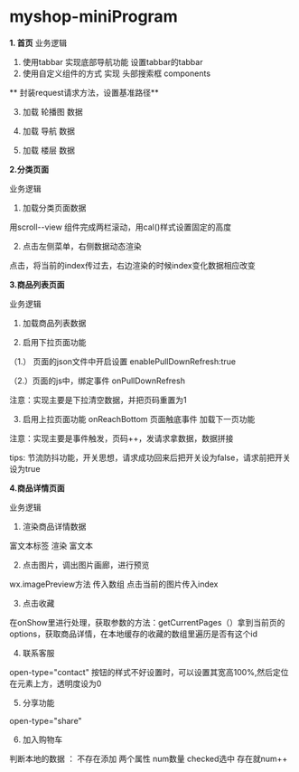 # myshop-miniProgram
**1. ⾸⻚**
业务逻辑 
1. 使⽤tabbar 实现底部导航功能 
  设置tabbar的tabbar
2. 使⽤⾃定义组件的⽅式 实现 头部搜索框 
  components
  
 ** 封装request请求方法，设置基准路径**
 
3. 加载 轮播图 数据 

4. 加载 导航 数据 

5. 加载 楼层 数据

**2.分类⻚⾯**

业务逻辑 

1. 加载分类⻚⾯数据 

用scroll--view 组件完成两栏滚动，用cal()样式设置固定的高度

2. 点击左侧菜单，右侧数据动态渲染 

点击，将当前的index传过去，右边渲染的时候index变化数据相应改变


**3.商品列表⻚⾯**

业务逻辑

1. 加载商品列表数据 

2. 启⽤下拉⻚⾯功能 

（1.） ⻚⾯的json⽂件中开启设置 enablePullDownRefresh:true

（2.）⻚⾯的js中，绑定事件 onPullDownRefresh

注意：实现主要是下拉清空数据，并把页码重置为1


3. 启⽤上拉⻚⾯功能 onReachBottom ⻚⾯触底事件 加载下⼀⻚功能

注意：实现主要是事件触发，页码++，发请求拿数据，数据拼接

tips: 节流防抖功能，开关思想，请求成功回来后把开关设为false，请求前把开关设为true

**4.商品详情⻚⾯**

业务逻辑 

1. 渲染商品详情数据 

富⽂本标签 渲染 富⽂本

2. 点击图⽚，调出图⽚画廊，进⾏预览 

  wx.imagePreview方法 传入数组 点击当前的图片传入index

3. 点击收藏 

在onShow里进行处理，获取参数的方法：getCurrentPages（）拿到当前页的options，获取商品详情，在本地缓存的收藏的数组里遍历是否有这个id

4. 联系客服

open-type="contact" 按钮的样式不好设置时，可以设置其宽高100%,然后定位在元素上方，透明度设为0

5. 分享功能 

open-type="share" 

6. 加⼊购物⻋

判断本地的数据 ：
不存在添加 两个属性 num数量 checked选中
存在就num++
